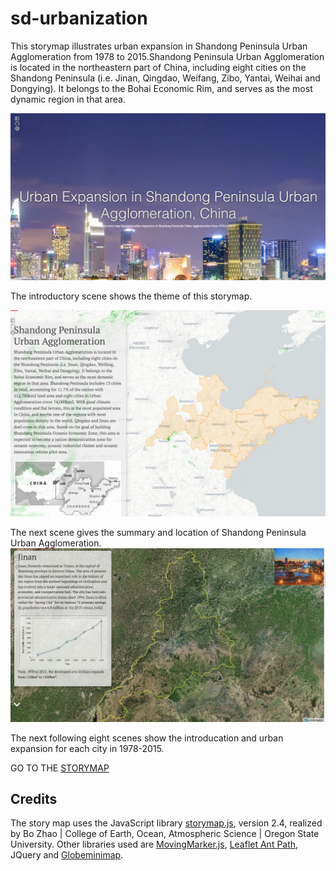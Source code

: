 # sd-urbanization

This storymap illustrates urban expansion in Shandong Peninsula Urban Agglomeration from 1978 to 2015.Shandong Peninsula Urban Agglomeration is located in the northeastern part of China, including eight cities on the Shandong Peninsula (i.e. Jinan, Qingdao, Weifang, Zibo, Yantai, Weihai and Dongying). It belongs to the Bohai Economic Rim, and serves as the most dynamic region in that area. 

![](img/Info.jpg)

The introductory scene shows the theme of this storymap.

![](img/SD_sum.jpg)

The next scene gives the summary and location of Shandong Peninsula Urban Agglomeration.
![](img/SD_scene2.jpg)

The next following eight scenes show the introducation and urban expansion for each city in 1978-2015.

GO TO THE [STORYMAP](https://chunxxu.github.io/sd-urbanization/)



## Credits

The story map uses the JavaScript library <a href= "https://github.com/jakobzhao/storymap" target="_blank">storymap.js</a>, version 2.4, realized by Bo Zhao | College of Earth, Ocean, Atmospheric Science | Oregon State University. Other libraries used are <a href= "https://github.com/ewoken/Leaflet.MovingMarker" target="_blank">MovingMarker.js</a>, <a href="https://unpkg.com/leaflet-ant-path">Leaflet Ant Path</a>, <a href:="https://jquery.com/">JQuery</a> and <a href="https://github.com/chriswhong/leaflet-globeminimap">Globeminimap</a>.
